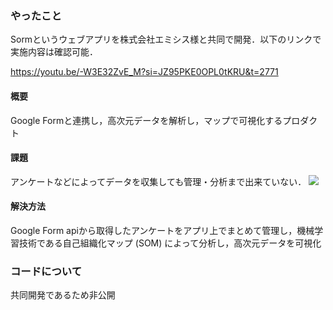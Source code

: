 ### やったこと
Sormというウェブアプリを株式会社エミシス様と共同で開発．以下のリンクで実施内容は確認可能．

https://youtu.be/-W3E32ZvE_M?si=JZ95PKE0OPL0tKRU&t=2771

#### 概要
Google Formと連携し，高次元データを解析し，マップで可視化するプロダクト
#### 課題
アンケートなどによってデータを収集しても管理・分析まで出来ていない．
![](image/slide1.jpg)
#### 解決方法
Google Form apiから取得したアンケートをアプリ上でまとめて管理し，機械学習技術である自己組織化マップ (SOM) によって分析し，高次元データを可視化


### コードについて
共同開発であるため非公開